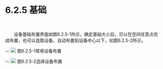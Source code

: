 #  6.2.5 基础
<br/>

&emsp;&emsp;设备基础布置界面如图6.2.5\-1所示，确定基础大小后，可以在空间任意点完成布置，也可以选取设备，自动布置到设备中心以下，如图6.2.5\-2所示。
<br/>

:-: ![](images/272.png)
图6.2.5\-1常用设备布置
<br/>

:-: ![](images/273.png)
图6.2.5\-2选择设备布置
<br/>

